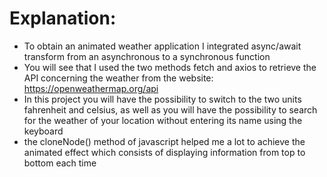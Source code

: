 <h1>Explanation:</h1>
<ul>
  <li>To obtain an animated weather application I integrated async/await transform from an asynchronous to a synchronous function</li>
  <li>You will see that I used the two methods fetch and axios to retrieve the API concerning the weather from the website: <a href='https://openweathermap.org/api'>https://openweathermap.org/api</a></li>
  <li>In this project you will have the possibility to switch to the two units fahrenheit and celsius, as well as you will have the possibility to search for the weather of your location without entering its name using the keyboard</li>
  <li>the cloneNode() method of javascript helped me a lot to achieve the animated effect which consists of displaying information from top to bottom each time</li>
</ul>



